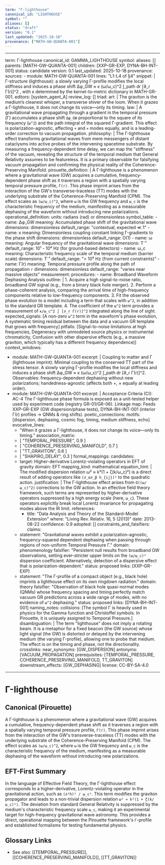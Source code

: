 ```yaml
---
term: "Γ-lighthouse"
canonical_id: "LIGHTHOUSE"
symbol: ""
aliases: []
status: "draft"
version: "0.1"
last_updated: "2025-10-18"
provenance: ["MATH-GW-QUANTA-001"]
---
```


---
term: Γ-lighthouse
canonical_id: GAMMA_LIGHTHOUSE
symbol: 
aliases: []
parents: [MATH-GW-QUANTA-001]
children: [XXP-GR-EXP, DYNA-BH-INT-001]
status: candidate
version: 0.1
last_updated: 2025-10-18
provenance:
  sources:
    - module: MATH-GW-QUANTA-001
      lines: "L1-L4 of §4"
      snippet: |
        Γ-structure (lighthouse): a slowly varying Γ-profile modifies the local stiffness and induces a phase shift
        Δφ_GW ≈ κ (ω/ω_c)^2 ∫_path dr [∂_r Γ(r)]^2 ,
        with κ determined by the kernel-to-metric dictionary in MATH-GR-001.
  editors: [system_agent_A]
  review_log: []
triad:
  art: |
    The graviton is the medium’s cleanest whisper, a transverse shiver of the loom. When it grazes a Γ-lighthouse, it does not change its voice—only its timing.
  law: |
    A gravitational wave propagating through a gradient in the temporal pressure (Γ) accumulates a phase shift `Δφ_GW` proportional to the square of its frequency (`ω^2`) and the path integral of the squared Γ-gradient. This effect is polarization-agnostic, affecting `+` and `×` modes equally, and is a leading-order correction to vacuum propagation.
  philosophy: |
    The Γ-lighthouse effect transforms gravitational waves from mere messengers of distant cataclysms into active probes of the intervening spacetime substrate. By measuring a frequency-dependent time delay, we can map the "stiffness" of the vacuum, revealing the structure of the temporal medium that General Relativity assumes to be featureless. It is a primary observable for falsifying vacuum propagation and confirming the physical reality of the Coherence-Preserving Manifold.
pirouette_definition: |
  A Γ-lighthouse is a phenomenon where a gravitational wave (GW) acquires a cumulative, frequency-dependent phase shift as it traverses a region with a spatially varying temporal pressure profile, `Γ(r)`. This phase imprint arises from the interaction of the GW's transverse-traceless (TT) modes with the underlying substrate of the Coherence-Preserving Manifold (CPM). The effect scales as `(ω/ω_c)^2`, where `ω` is the GW frequency and `ω_c` is the characteristic frequency of the medium, manifesting as a measurable dephasing of the waveform without introducing new polarizations.
operational_definition:
  units: radians (rad) or dimensionless
  symbol_table:
    - name: Δφ_GW
      meaning: Accumulated phase shift of the gravitational wave
      dimensions: dimensionless
      default_range: "contextual, expected ≪ 1"
    - name: κ
      meaning: Dimensionless coupling constant linking Γ-gradients to the phase shift
      dimensions: dimensionless
      default_range: O(1)
    - name: ω
      meaning: Angular frequency of the gravitational wave
      dimensions: T⁻¹
      default_range: 10¹ - 10⁴ Hz (for ground-based detectors)
    - name: ω_c
      meaning: Characteristic frequency scale of the temporal medium (barrier scale)
      dimensions: T⁻¹
      default_range: "> 10⁵ Hz (from current constraints)"
    - name: Γ(r)
      meaning: Temporal pressure profile along the path of propagation `r`
      dimensions: dimensionless
      default_range: "varies near massive objects"
  measurement:
    procedures:
      - name: Broadband Waveform Dephasing Analysis
        outline: |
          1. Acquire a high signal-to-noise ratio, broadband GW signal (e.g., from a binary black hole merger).
          2. Perform a phase-coherent analysis, comparing the arrival time of high-frequency components relative to low-frequency components.
          3. Fit the observed phase evolution to a model including a term that scales with `ω^2`, in addition to the standard GR template.
          4. The coefficient of the `ω^2` term provides a measurement of `κ/ω_c^2 ∫ [∂_r Γ(r)]^2` integrated along the line of sight.
        expected_signals: [A non-zero `ω^2` term in the waveform's phase evolution, A systematic timing residual between the data and a vacuum GR template that grows with frequency]
        pitfalls: [Signal-to-noise limitations at high frequencies, Degeneracy with unmodeled source physics or instrumental chromaticity, Confusion with other dispersive effects (e.g., a massive graviton, which typically has a different frequency dependence)]
context_windows:
  - module: MATH-GW-QUANTA-001
    excerpt: |
      Coupling to matter and Γ (lighthouse imprint): Minimal coupling to the conserved TT part of the stress tensor. A slowly varying Γ-profile modifies the local stiffness and induces a phase shift Δφ_GW ≈ κ (ω/ω_c)^2 ∫_path dr [∂_r Γ(r)]^2. Observables: frequency-dependent dephasing without new polarizations; handedness-agnostic (affects both +, × equally at leading order).
  - module: MATH-GW-QUANTA-001
    excerpt: |
      Acceptance Criteria (CI): AC-4 The Γ-lighthouse phase formula is exposed as a unit-tested helper used by experiment code (registry GR-01/GR-06).
      Linkage map: Feeds XXP-GR-EXP (GW dispersion/phase tests), DYNA-BH-INT-001 (interior Γ(r) profiles → QNMs & ring shifts).
poetic_connections:
  motifs: [dispersion, dephasing, cosmic fog, timing, medium stiffness, echo]
  evocative_lines:
    - "When it grazes a Γ-lighthouse, it does not change its voice—only its timing."
  association_matrix:
    - [ "TEMPORAL_PRESSURE", 0.9 ]
    - [ "COHERENCE_PRESERVING_MANIFOLD", 0.7 ]
    - [ "TT_GRAVITON", 0.6 ]
    - [ "SHAPIRO_DELAY", 0.3 ]
formal_mappings:
  candidates:
    - target: Higher-derivative Lorentz-violating operators in EFT of gravity
      domain: EFT
      mapping_kind: mathematical
      equation_hint: |
        The modified dispersion relation ω² ≈ k²(1 + ζ(k/ω_c)²) is a direct result of adding operators like `(∂_α∂_β h_{ij})²` to the quadratic action.
      justification: |
        The Γ-lighthouse effect arises from `O((ω/ω_c)^2)` corrections to the GW action. In an effective field theory framework, such terms are represented by higher-derivative operators suppressed by a high energy scale (here, `ω_c`). These operators explicitly break local Lorentz invariance for propagating modes above the IR limit.
      references:
        - title: "Data Analysis and Theory of the Standard-Model Extension"
          where: "Living Rev. Relativ. 16, 5 (2013)"
          date: 2013-08-22
      confidence: 0.9
  adopted: []
constraints_and_falsifiers:
  claims:
    - statement: "Gravitational waves exhibit a polarization-agnostic, frequency-squared dependent dephasing when passing through regions of non-uniform Temporal Pressure Γ."
      domain: phenomenology
      falsifier: "Persistent null results from broadband GW observations, setting ever-stricter upper limits on the `(ω/ω_c)²` dispersion coefficient. Alternatively, detection of a dispersive effect that is polarization-dependent."
      status: proposed
      links: [XXP-GR-EXP]
    - statement: "The Γ-profile of a compact object (e.g., black hole) imprints a lighthouse effect on its own ringdown radiation."
      domain: theory
      falsifier: "Observation of black hole quasi-normal modes (QNMs) whose frequency spacing and timing perfectly match vacuum GR predictions across a wide range of modes, with no evidence of `ω^2` dephasing."
      status: proposed
      links: [DYNA-BH-INT-001]
naming_notes:
  collisions: [The symbol Γ is heavily used in physics for the Gamma function and Christoffel symbols. In Pirouette, it is uniquely assigned to Temporal Pressure.]
  disambiguation: |
    The term "lighthouse" does not imply a rotating beam. It is a metaphor for a fixed beacon (the GW source) whose light signal (the GW) is distorted or delayed by the intervening medium (the varying Γ-profile), allowing one to probe that medium. The effect is on the timing and phase, not the directionality.
crosslinks:
  near_synonyms: [GW_DISPERSION]
  antonyms: [VACUUM_PROPAGATION]
  prerequisites: [TEMPORAL_PRESSURE, COHERENCE_PRESERVING_MANIFOLD, TT_GRAVITON]
  downstream_effects: [GW_DEPHASING]
license: CC-BY-SA-4.0
---

# Γ-lighthouse

## Canonical (Pirouette)
A Γ-lighthouse is a phenomenon where a gravitational wave (GW) acquires a cumulative, frequency-dependent phase shift as it traverses a region with a spatially varying temporal pressure profile, `Γ(r)`. This phase imprint arises from the interaction of the GW's transverse-traceless (TT) modes with the underlying substrate of the Coherence-Preserving Manifold (CPM). The effect scales as `(ω/ω_c)^2`, where `ω` is the GW frequency and `ω_c` is the characteristic frequency of the medium, manifesting as a measurable dephasing of the waveform without introducing new polarizations.

## EFT-First Summary
In the language of Effective Field Theory, the Γ-lighthouse effect corresponds to a higher-derivative, Lorentz-violating operator in the gravitational action, such as `(∂²h)² / ω_c²`. This term modifies the graviton propagator and leads to a non-trivial dispersion relation `ω² ≈ k²(1 + ζ(k/ω_c)²)`. The deviation from standard General Relativity is suppressed by the medium's characteristic frequency scale `ω_c`, making it an experimental target for high-frequency gravitational wave astronomy. This provides a direct, operational mapping between the Pirouette framework's `Γ`-profile and established formalisms for testing fundamental physics.

## Glossary Links
- See also: [[TEMPORAL_PRESSURE]], [[COHERENCE_PRESERVING_MANIFOLD]], [[TT_GRAVITON]]